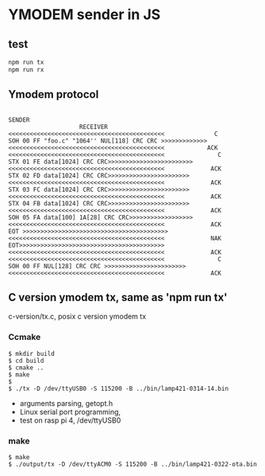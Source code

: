 # YMODEM sender in JS
## test

```js
npm run tx
npm run rx

```

## Ymodem protocol

```

SENDER                                                                                    RECEIVER 
<<<<<<<<<<<<<<<<<<<<<<<<<<<<<<<<<<<<<<<<<<<<              C
SOH 00 FF "foo.c" "1064'' NUL[118] CRC CRC >>>>>>>>>>>>>
<<<<<<<<<<<<<<<<<<<<<<<<<<<<<<<<<<<<<<<<<<<<            ACK
<<<<<<<<<<<<<<<<<<<<<<<<<<<<<<<<<<<<<<<<<<<<               C
STX 01 FE data[1024] CRC CRC>>>>>>>>>>>>>>>>>>>>>>>> 
<<<<<<<<<<<<<<<<<<<<<<<<<<<<<<<<<<<<<<<<<<<<             ACK
STX 02 FD data[1024] CRC CRC>>>>>>>>>>>>>>>>>>>>>>>
<<<<<<<<<<<<<<<<<<<<<<<<<<<<<<<<<<<<<<<<<<<<             ACK
STX 03 FC data[1024] CRC CRC>>>>>>>>>>>>>>>>>>>>>>>
<<<<<<<<<<<<<<<<<<<<<<<<<<<<<<<<<<<<<<<<<<<<             ACK
STX 04 FB data[1024] CRC CRC>>>>>>>>>>>>>>>>>>>>>>>
<<<<<<<<<<<<<<<<<<<<<<<<<<<<<<<<<<<<<<<<<<<<             ACK
SOH 05 FA data[100] 1A[28] CRC CRC>>>>>>>>>>>>>>>>>>
<<<<<<<<<<<<<<<<<<<<<<<<<<<<<<<<<<<<<<<<<<<<             ACK
EOT >>>>>>>>>>>>>>>>>>>>>>>>>>>>>>>>>>>>>>>>>
<<<<<<<<<<<<<<<<<<<<<<<<<<<<<<<<<<<<<<<<<<<<             NAK
EOT>>>>>>>>>>>>>>>>>>>>>>>>>>>>>>>>>>>>>>>>>
<<<<<<<<<<<<<<<<<<<<<<<<<<<<<<<<<<<<<<<<<<<<             ACK
<<<<<<<<<<<<<<<<<<<<<<<<<<<<<<<<<<<<<<<<<<<<               C
SOH 00 FF NUL[128] CRC CRC >>>>>>>>>>>>>>>>>>>>>>>
<<<<<<<<<<<<<<<<<<<<<<<<<<<<<<<<<<<<<<<<<<<<             ACK
```

## C version ymodem tx, same as 'npm run tx'
c-version/tx.c, posix c version ymodem tx

### Ccmake
```shell
$ mkdir build
$ cd build
$ cmake ..
$ make
$ 
$ ./tx -D /dev/ttyUSB0 -S 115200 -B ../bin/lamp421-0314-14.bin

```

* arguments parsing, getopt.h
* Linux serial port programming, 
* test on rasp pi 4, /dev/ttyUSB0


### make

```
$ make
$ ./output/tx -D /dev/ttyACM0 -S 115200 -B ../bin/lamp421-0322-ota.bin
```
